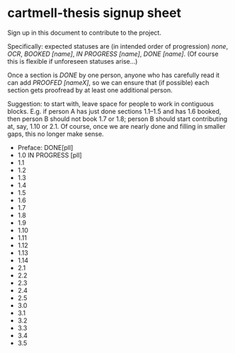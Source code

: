 cartmell-thesis signup sheet
==== 

Sign up in this document to contribute to the project.

Specifically: expected statuses are (in intended order of progression) *none*, *OCR*, *BOOKED [name]*, *IN PROGRESS [name]*, *DONE [name]*.  (Of course this is flexible if unforeseen statuses arise…)  

Once a section is *DONE* by one person, anyone who has carefully read it can add *PROOFED [nameX]*, so we can ensure that (if possible) each section gets proofread by at least one additional person.

Suggestion: to start with, leave space for people to work in contiguous blocks.  E.g. if person A has just done sections 1.1–1.5 and has 1.6 booked, then person B should not book 1.7 or 1.8; person B should start contributing at, say, 1.10 or 2.1.  Of course, once we are nearly done and filling in smaller gaps, this no longer make sense.

- Preface: DONE[pll]
- 1.0 IN PROGRESS [pll]
- 1.1 
- 1.2
- 1.3
- 1.4
- 1.5
- 1.6
- 1.7
- 1.8
- 1.9
- 1.10
- 1.11
- 1.12
- 1.13
- 1.14
- 2.1
- 2.2
- 2.3
- 2.4
- 2.5
- 3.0
- 3.1
- 3.2
- 3.3
- 3.4
- 3.5

